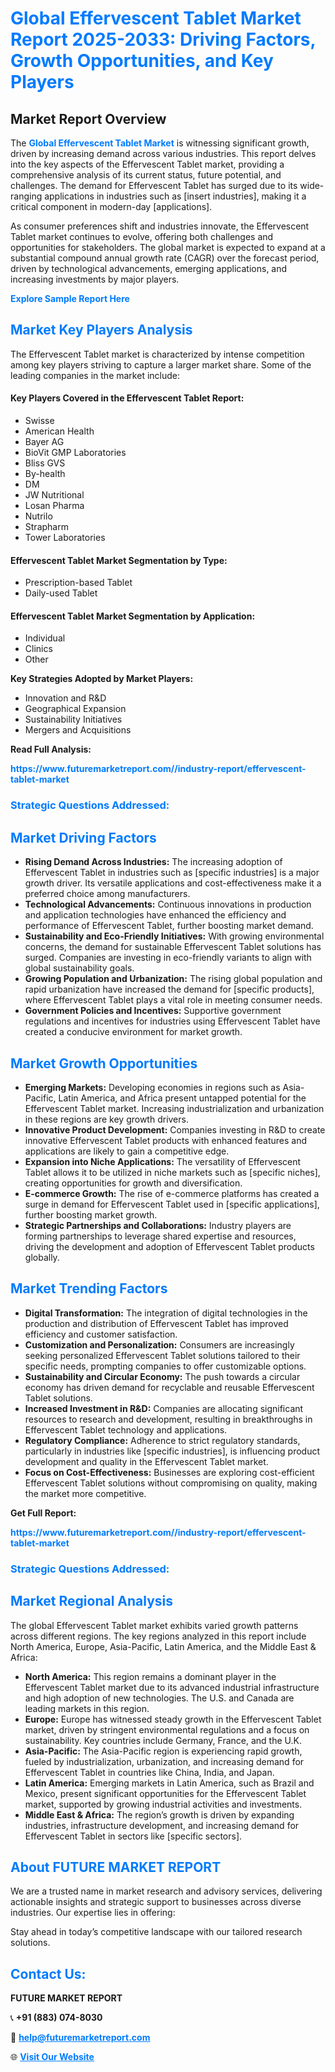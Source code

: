 <h1 style="color: #007BFF;">Global Effervescent Tablet Market Report 2025-2033: Driving Factors, Growth Opportunities, and Key Players</h1>

<section id="overview">
<h2>Market Report Overview</h2>
<p>The <a href="https://www.futuremarketreport.com//industry-report/effervescent-tablet-market" style="color: #007BFF; text-decoration: none;"><strong>Global Effervescent Tablet Market</strong></a> is witnessing significant growth, driven by increasing demand across various industries. This report delves into the key aspects of the Effervescent Tablet market, providing a comprehensive analysis of its current status, future potential, and challenges. The demand for Effervescent Tablet has surged due to its wide-ranging applications in industries such as [insert industries], making it a critical component in modern-day [applications].</p>
<p>As consumer preferences shift and industries innovate, the Effervescent Tablet market continues to evolve, offering both challenges and opportunities for stakeholders. The global market is expected to expand at a substantial compound annual growth rate (CAGR) over the forecast period, driven by technological advancements, emerging applications, and increasing investments by major players.</p>
</section>

<section id="overview">
<p><a href="https://www.futuremarketreport.com//request-sample/reportId=92600" style="color: #007BFF; text-decoration: none;"><strong>Explore Sample Report Here</strong></a></p>
</section>

<section id="key-players">
<h2 style="color: #007BFF;">Market Key Players Analysis</h2>
<p>The Effervescent Tablet market is characterized by intense competition among key players striving to capture a larger market share. Some of the leading companies in the market include:</p>
<h4>Key Players Covered in the Effervescent Tablet Report:</h4>
<ul><li>Swisse</li><li>American Health</li><li>Bayer AG</li><li>BioVit GMP Laboratories</li><li>Bliss GVS</li><li>By-health</li><li>DM</li><li>JW Nutritional</li><li>Losan Pharma</li><li>Nutrilo</li><li>Strapharm</li><li>Tower Laboratories</li></ul>
<h4>Effervescent Tablet Market Segmentation by Type:</h4>
<ul><li>Prescription-based Tablet</li><li>Daily-used Tablet</li></ul>

<h4>Effervescent Tablet Market Segmentation by Application:</h4>
<ul><li>Individual</li><li>Clinics</li><li>Other</li></ul>
<p><strong>Key Strategies Adopted by Market Players:</strong></p>
<ul>
<li>Innovation and R&D</li>
<li>Geographical Expansion</li>
<li>Sustainability Initiatives</li>
<li>Mergers and Acquisitions</li>
</ul>
</section>

<section>
<p><strong>Read Full Analysis: </strong></p><a href="https://www.futuremarketreport.com//industry-report/effervescent-tablet-market" style="color: #007BFF; text-decoration: none;"><strong>https://www.futuremarketreport.com//industry-report/effervescent-tablet-market</strong></a>
<h3 style="color: #007BFF;">Strategic Questions Addressed:</h3>
</section>

<section id="driving-factors">
<h2 style="color: #007BFF;">Market Driving Factors</h2>
<ul>
<li><strong>Rising Demand Across Industries:</strong> The increasing adoption of Effervescent Tablet in industries such as [specific industries] is a major growth driver. Its versatile applications and cost-effectiveness make it a preferred choice among manufacturers.</li>
<li><strong>Technological Advancements:</strong> Continuous innovations in production and application technologies have enhanced the efficiency and performance of Effervescent Tablet, further boosting market demand.</li>
<li><strong>Sustainability and Eco-Friendly Initiatives:</strong> With growing environmental concerns, the demand for sustainable Effervescent Tablet solutions has surged. Companies are investing in eco-friendly variants to align with global sustainability goals.</li>
<li><strong>Growing Population and Urbanization:</strong> The rising global population and rapid urbanization have increased the demand for [specific products], where Effervescent Tablet plays a vital role in meeting consumer needs.</li>
<li><strong>Government Policies and Incentives:</strong> Supportive government regulations and incentives for industries using Effervescent Tablet have created a conducive environment for market growth.</li>
</ul>
</section>

<section id="growth-opportunities">
<h2 style="color: #007BFF;">Market Growth Opportunities</h2>
<ul>
<li><strong>Emerging Markets:</strong> Developing economies in regions such as Asia-Pacific, Latin America, and Africa present untapped potential for the Effervescent Tablet market. Increasing industrialization and urbanization in these regions are key growth drivers.</li>
<li><strong>Innovative Product Development:</strong> Companies investing in R&D to create innovative Effervescent Tablet products with enhanced features and applications are likely to gain a competitive edge.</li>
<li><strong>Expansion into Niche Applications:</strong> The versatility of Effervescent Tablet allows it to be utilized in niche markets such as [specific niches], creating opportunities for growth and diversification.</li>
<li><strong>E-commerce Growth:</strong> The rise of e-commerce platforms has created a surge in demand for Effervescent Tablet used in [specific applications], further boosting market growth.</li>
<li><strong>Strategic Partnerships and Collaborations:</strong> Industry players are forming partnerships to leverage shared expertise and resources, driving the development and adoption of Effervescent Tablet products globally.</li>
</ul>
</section>

<section id="trending-factors">
<h2 style="color: #007BFF;">Market Trending Factors</h2>
<ul>
<li><strong>Digital Transformation:</strong> The integration of digital technologies in the production and distribution of Effervescent Tablet has improved efficiency and customer satisfaction.</li>
<li><strong>Customization and Personalization:</strong> Consumers are increasingly seeking personalized Effervescent Tablet solutions tailored to their specific needs, prompting companies to offer customizable options.</li>
<li><strong>Sustainability and Circular Economy:</strong> The push towards a circular economy has driven demand for recyclable and reusable Effervescent Tablet solutions.</li>
<li><strong>Increased Investment in R&D:</strong> Companies are allocating significant resources to research and development, resulting in breakthroughs in Effervescent Tablet technology and applications.</li>
<li><strong>Regulatory Compliance:</strong> Adherence to strict regulatory standards, particularly in industries like [specific industries], is influencing product development and quality in the Effervescent Tablet market.</li>
<li><strong>Focus on Cost-Effectiveness:</strong> Businesses are exploring cost-efficient Effervescent Tablet solutions without compromising on quality, making the market more competitive.</li>
</ul>
</section>

<section>
<p><strong>Get Full Report: </strong></p><a href="https://www.futuremarketreport.com//industry-report/effervescent-tablet-market" style="color: #007BFF; text-decoration: none;"><strong>https://www.futuremarketreport.com//industry-report/effervescent-tablet-market</strong></a>
<h3 style="color: #007BFF;">Strategic Questions Addressed:</h3>
</section>


<section id="regional-analysis">
<h2 style="color: #007BFF;">Market Regional Analysis</h2>
<p>The global Effervescent Tablet market exhibits varied growth patterns across different regions. The key regions analyzed in this report include North America, Europe, Asia-Pacific, Latin America, and the Middle East & Africa:</p>
<ul>
<li><strong>North America:</strong> This region remains a dominant player in the Effervescent Tablet market due to its advanced industrial infrastructure and high adoption of new technologies. The U.S. and Canada are leading markets in this region.</li>
<li><strong>Europe:</strong> Europe has witnessed steady growth in the Effervescent Tablet market, driven by stringent environmental regulations and a focus on sustainability. Key countries include Germany, France, and the U.K.</li>
<li><strong>Asia-Pacific:</strong> The Asia-Pacific region is experiencing rapid growth, fueled by industrialization, urbanization, and increasing demand for Effervescent Tablet in countries like China, India, and Japan.</li>
<li><strong>Latin America:</strong> Emerging markets in Latin America, such as Brazil and Mexico, present significant opportunities for the Effervescent Tablet market, supported by growing industrial activities and investments.</li>
<li><strong>Middle East & Africa:</strong> The region’s growth is driven by expanding industries, infrastructure development, and increasing demand for Effervescent Tablet in sectors like [specific sectors].</li>
</ul>
</section>

<footer>
<h2 style="color: #007BFF;">About FUTURE MARKET REPORT</h2>
<p>We are a trusted name in market research and advisory services, delivering actionable insights and strategic support to businesses across diverse industries. Our expertise lies in offering:</p>

<p>Stay ahead in today’s competitive landscape with our tailored research solutions.</p>

<h2 style="color: #007BFF;">Contact Us:</h2>
<p><strong>FUTURE MARKET REPORT</strong></p>
<p>📞 <strong>+91 (883) 074-8030</strong></p>
<p>📧 <strong><a href="mailto:help@futuremarketreport.com" style="color: #007BFF;">help@futuremarketreport.com</a></strong></p>
<p>🌐 <strong><a href="https://www.futuremarketreport.com/" style="color: #007BFF;">Visit Our Website</a></strong></p>
</footer>
